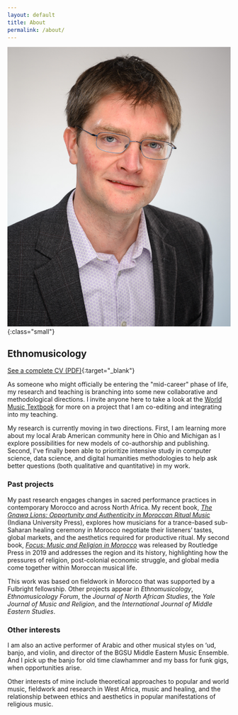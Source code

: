 ```yaml
---
layout: default
title: About
permalink: /about/
---
```


![Witulski](/images/witulski.jpg){:class="small"}

## Ethnomusicology

[See a complete CV (PDF)](https://www.dropbox.com/s/rel16u5m1eq5bqf/Witulski_CV.pdf?dl=0){:target="_blank"}

As someone who might officially be entering the "mid-career" phase of life, my research and teaching is branching into some new collaborative and methodological directions. I invite anyone here to take a look at the [World Music Textbook](http://worldmusictextbook.org) for more on a project that I am co-editing and integrating into my teaching.

My research is currently moving in two directions. First, I am learning more about my local Arab American community here in Ohio and Michigan as I explore possibilities for new models of co-authorship and publishing. Second, I've finally been able to prioritize intensive study in computer science, data science, and digital humanities methodologies to help ask better questions (both qualitative and quantitative) in my work.

### Past projects

My past research engages changes in sacred performance practices in contemporary Morocco and across North Africa. My recent book, [*The Gnawa Lions: Opportunity and Authenticity in Moroccan Ritual Music*](http://www.iupress.indiana.edu/product_info.php?products_id=809277) (Indiana University Press), explores how musicians for a trance-based sub-Saharan healing ceremony in Morocco negotiate their listeners’ tastes, global markets, and the aesthetics required for productive ritual. My second book, [*Focus: Music and Religion in Morocco*](https://www.routledge.com/Focus-Music-and-Religion-of-Morocco-1st-Edition/Witulski/p/book/9781138094581) was released by Routledge Press in 2019 and addresses the region and its history, highlighting how the pressures of religion, post-colonial economic struggle, and global media come together within Moroccan musical life.
					
This work was based on fieldwork in Morocco that was supported by a Fulbright fellowship. Other projects appear in *Ethnomusicology*, *Ethnomusicology Forum*, the *Journal of North African Studies*, the *Yale Journal of Music and Religion*, and the *International Journal of Middle Eastern Studies*.

### Other interests

I am also an active performer of Arabic and other musical styles on ‘ud, banjo, and violin, and director of the BGSU Middle Eastern Music Ensemble. And I pick up the banjo for old time clawhammer and my bass for funk gigs, when opportunities arise.

Other interests of mine include theoretical approaches to popular and world music, fieldwork and research in West Africa, music and healing, and the relationship between ethics and aesthetics in popular manifestations of religious music.


